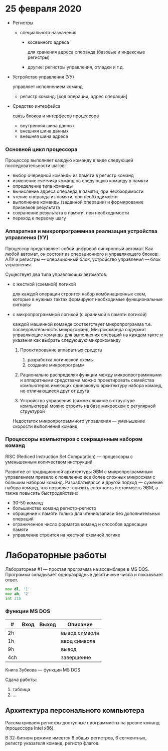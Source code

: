 # 25 февраля 2020

* Регистры

  * специального назначения

    * косвенного адреса

      для хранения адреса операнда (базовые и индексные регистры)

    * другие: регистры управления, отладки и т.д.

* Устройство управления (УУ)

  управляет исполнением команд

  * регистр команд: [код операции, адрес операции]

* Средство интерфейса

  связь блоков и интерфесов процессора

  * внутренняя шина данных
  * внешняя шина данных
  * внешняя шина адреса

### Основной цикл процессора

Процессор выполняет каждую команду в виде следующей последовательности шагов:

* выбор очередной команды из памяти в регистр команд
* изменение счетчика команд на следующую команду в памяти
* определение типа команды
* вычисление адреса операнда в памяти, при необходимости
* чтение операнда из памяти, при необходимости
* выполнение команды (заданной операции) и формирование признаков результата
* сохранение результата в памяти, при необходимости
* переход к первому шагу

### Аппаратная и микропрограммная реализация устройства управления (УУ)

Процессор представляет собой цифровой синхронный автомат. Как любой автомат, он состоит из операционного и управляющего блоков: АЛУ и регистры — операционный блок, устройство управления — блок управления.

Существует два типа управляющих автоматов:

* с жесткой (схемной) логикой

  для каждой операции строится набор комбинационных схем, которые в нужных тактах формируют необходимые функциональные сигналы

* с микропрограммной логикой (с хранимой в памяти логикой)

  каждой машинной команде соответствует микропрограмма т.е. последовательность микрокоманд. Микрокоманда содержит управляющие команды для выполнения операций на каждом такте и указания как выбрать следующую микрокоманду

  1. Проектирование аппаратных средств
     1. разработка логической схемы
     2. создание микропрограмм

  2. Рационально распределяя функции между микропрограммными и аппаратными средствами можно проектировать семейства компьютеров имеющих одинаковую архитектуру набора команд, но отличающиеся друг от друга

  3. Устройство управления (самое сложное в структуре компьютера) можно строить на базе микросхем с регулярной структурой

  Недостаток микропрограммного управления — уменьшение скорости выполнения команд

### Процессоры компьютеров с сокращенным набором команд

RISC (Rediced Instruction Set Computation) — процессоры с уменьшенным количеством инструкций.

Развитие от традиционной архитектуры ЭВМ с микропрограммным управлением привело к появлению все более сложных микросхем с большим набором команд. Разрабатывался и другой подход — сужение набора команд, что позволяет снизить сложность и стоимость ЭВМ, а также повысить быстродействие:

* 30-50 команд
* большинство команд регистр-регистр
* обращение к памяти только для чтения/записи без дополнительных операций
* ограниченное число форматов команд и способов адресации памяти
* управление строится на жесткой схемной логике

# Лабораторные работы

Лабораторная #1 — простая программа на ассемблере в MS DOS. Программа складывает одноразрядные десятичные числа и показывает ответ.

```asm
mov dl, '1'
mov ah, '2'
int 21h
```

### Функции MS DOS

| #    | Вход | Выход | Описание      |
| ---- | ---- | ----- | ------------- |
| 2h   |      |       | вывод символа |
| 1h   |      |       | ввод символа  |
| 9h   |      |       | вывод         |
| 4ch  |      |       | завершение    |

Книга Зубкова — функции MS DOS

Сдача работы:

1. таблица
2. ...

## Архитектура персонального компьютера

Рассматриваем регистры доступные программисты на уровне команд (процессора Intel x86).

В 32-битном режиме имеется 8 общих регистров, 6 сегментных, регистр указателя команд, регистр флагов.
